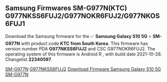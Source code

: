<h2>Samsung Firmwares SM-G977N(KTC) G977NKSS6FUJ2/G977NOKR6FUJ2/G977NKOS6FUJ1</h2>
Download the Samsung firmware for the ✅ <strong>Samsung Galaxy S10 5G </strong> ⭐ <strong>SM-G977N</strong> with product code <strong>KTC</strong> <strong> from South Korea</strong>. This firmware has version number PDA <strong>G977NKSS6FUJ2</strong> and CSC G977NOKR6FUJ2. The operating system of this firmware is Android R , with build date 2021-10-28. Changelist <strong>22340597</strong>.


[SM-G977N](https://samfirm.shop/samsung/model/SM-G977N)
[G977NKSS6FUJ2](https://samfirm.shop/samsung/pda/G977NKSS6FUJ2)
[Download Firmware Samsung Galaxy S10 5G SM-G977N](https://samfirm.shop/samsung/firmware/470103)
